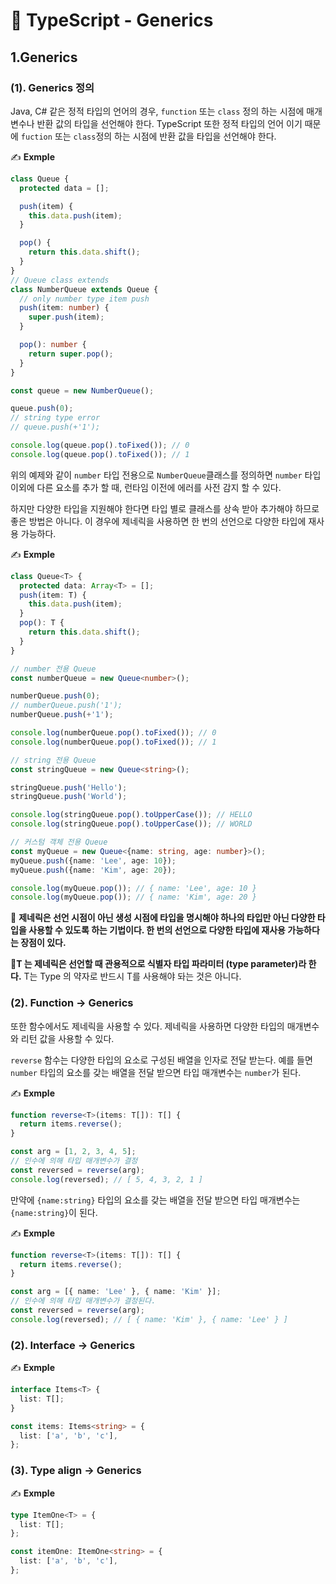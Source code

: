 # 📄 TypeScript - Generics

## 1.Generics

### \(1\). Generics 정의

Java, C\# 같은 정적 타입의 언어의 경우, `function` 또는 `class` 정의 하는 시점에 매개변수나 반환 값의 타입을 선언해야 한다. TypeScript 또한 정적 타입의 언어 이기 때문에 `fuction` 또는 `class`정의 하는 시점에 반환 값을 타입을 선언해야 한다.

✍ **Exmple**

```typescript
class Queue {
  protected data = [];

  push(item) {
    this.data.push(item);
  }

  pop() {
    return this.data.shift();
  }
}
// Queue class extends 
class NumberQueue extends Queue {
  // only number type item push
  push(item: number) {
    super.push(item);
  }

  pop(): number {
    return super.pop();
  }
}

const queue = new NumberQueue();

queue.push(0);
// string type error
// queue.push(+'1'); 

console.log(queue.pop().toFixed()); // 0
console.log(queue.pop().toFixed()); // 1
```

위의 예제와 같이 `number` 타입 전용으로 `NumberQueue`클래스를 정의하면 `number` 타입  이외에 다른 요소를 추가 할 때, 런타임 이전에 에러를 사전 감지 할 수 있다. 

하지만 다양한 타입을 지원해야 한다면 타입 별로 클래스를 상속 받아 추가해야 하므로 좋은 방법은 아니다. 이 경우에 제네릭을 사용하면 한 번의 선언으로 다양한 타입에 재사용 가능하다.

✍ **Exmple**

```typescript
class Queue<T> {
  protected data: Array<T> = [];
  push(item: T) {
    this.data.push(item);
  }
  pop(): T {
    return this.data.shift();
  }
}

// number 전용 Queue
const numberQueue = new Queue<number>();

numberQueue.push(0);
// numberQueue.push('1'); 
numberQueue.push(+'1');   

console.log(numberQueue.pop().toFixed()); // 0
console.log(numberQueue.pop().toFixed()); // 1

// string 전용 Queue
const stringQueue = new Queue<string>();

stringQueue.push('Hello');
stringQueue.push('World');

console.log(stringQueue.pop().toUpperCase()); // HELLO
console.log(stringQueue.pop().toUpperCase()); // WORLD

// 커스텀 객체 전용 Queue
const myQueue = new Queue<{name: string, age: number}>();
myQueue.push({name: 'Lee', age: 10});
myQueue.push({name: 'Kim', age: 20});

console.log(myQueue.pop()); // { name: 'Lee', age: 10 }
console.log(myQueue.pop()); // { name: 'Kim', age: 20 }
```

🤚 **제네릭은 선언 시점이 아닌 생성 시점에 타입을 명시해야 하나의 타입만 아닌 다양한 타입을 사용할 수 있도록 하는 기법이다. 한 번의 선언으로 다양한 타입에 재사용 가능하다는 장점이 있다.**

🤚**T 는 제네릭은 선언할 때  관용적으로 식별자 타입 파라미터 \(type  parameter\)라 한다.** T는 Type 의 약자로 반드시 T를 사용해야 돠는 것은 아니다.



### \(2\). **Function →** Generics

또한 함수에서도 제네릭을 사용할 수 있다. 제네릭을 사용하면 다양한 타입의 매개변수와 리턴 값을 사용할 수 있다.

`reverse` 함수는 다양한 타입의 요소로 구성된 배열을 인자로 전달 받는다.  예를 들면 `number` 타입의 요소를 갖는 배열을 전달 받으면 타입 매개변수는 `number`가 된다.

✍ **Exmple**

```typescript
function reverse<T>(items: T[]): T[] {
  return items.reverse();
}

const arg = [1, 2, 3, 4, 5];
// 인수에 의해 타입 매개변수가 결정
const reversed = reverse(arg);
console.log(reversed); // [ 5, 4, 3, 2, 1 ]
```

만약에 `{name:string}` 타입의 요소를 갖는 배열을 전달 받으면 타입 매개변수는 `{name:string}`이 된다.

✍ **Exmple**

```typescript
function reverse<T>(items: T[]): T[] {
  return items.reverse();
}

const arg = [{ name: 'Lee' }, { name: 'Kim' }];
// 인수에 의해 타입 매개변수가 결정된다.
const reversed = reverse(arg);
console.log(reversed); // [ { name: 'Kim' }, { name: 'Lee' } ]
```

### \(2\). Interface → Generics

✍ **Exmple**

```typescript
interface Items<T> {
  list: T[];
}

const items: Items<string> = {
  list: ['a', 'b', 'c'],
};

```

### \(3\). Type align → Generics

✍ **Exmple**

```typescript
type ItemOne<T> = {
  list: T[];
};

const itemOne: ItemOne<string> = {
  list: ['a', 'b', 'c'],
};
```



